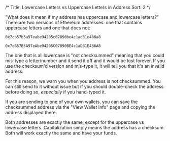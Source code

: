 /*
Title: Lowercase Letters vs Uppercase Letters in Address
Sort: 2
*/

"What does it mean if my address has uppercase and lowercase letters?"
There are two versions of Ethereum addresses: one that contains uppercase letters and one that does not:

`0x7cb57b5a97eabe94205c07890be4c1ad31e486a8`

`0x7cB57B5A97eAbe94205C07890BE4c1aD31E486A8`

The one that is all lowercase is "not checksummed" meaning that you could mis-type a letter/number and it send it off and it would be lost forever. If you use the checksum'd version and mis-type it, it will tell you that it's an invalid address. 

For this reason, we warn you when you address is not checksummed. You can still send to it without issue but if you should double-check the address before doing so, *especially* if you hand-typed it. 

If you are sending to one of your own wallets, you can save the checksummed address via the "View Wallet Info" page and copying the address displayed there. 

Both addresses are exactly the same, except for the uppercase vs lowercase letters. Capitalization simply means the address has a checksum. Both will work exactly the same and have your funds. 